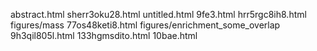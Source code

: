 abstract.html
sherr3oku28.html
untitled.html
9fe3.html
hrr5rgc8ih8.html
figures/mass
77os48keti8.html
figures/enrichment_some_overlap
9h3qil805l.html
133hgmsdito.html
10bae.html